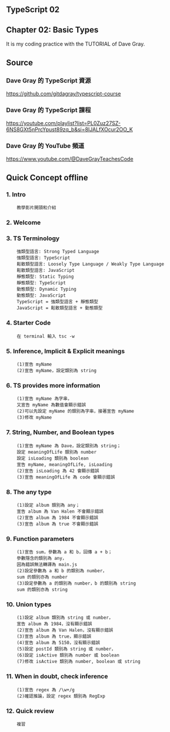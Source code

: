 ## TypeScript 02
## Chapter 02: Basic Types
It is my coding practice with the TUTORIAL of Dave Gray. 

## Source
### Dave Gray 的 TypeScript 資源
https://github.com/gitdagray/typescript-course

### Dave Gray 的 TypeScript 課程
https://youtube.com/playlist?list=PL0Zuz27SZ-6NS8GXt5nPrcYpust89zq_b&si=8IJALfXOcur2OO_K

### Dave Gray 的 YouTube 頻道
https://www.youtube.com/@DaveGrayTeachesCode

## Quick Concept offline
###  1. Intro
        教學影片開頭和介紹

###  2. Welcome

###  3. TS Terminology
        強類型語言: Strong Typed Language
        強類型語言: TypeScript
        鬆散類型語言: Loosely Type Language / Weakly Type Language
        鬆散類型語言: JavaScript
        靜態類型: Static Typing
        靜態類型: TypeScript
        動態類型: Dynamic Typing
        動態類型: JavaScript
        TypeScript = 強類型語言 + 靜態類型
        JavaScript = 鬆散類型語言 + 動態類型

###  4. Starter Code
        在 terminal 輸入 tsc -w

###  5. Inference, Implicit & Explicit meanings
        (1)宣告 myName
        (2)宣告 myName，設定類別為 string

###  6. TS provides more information
        (1)宣告 myName 為字串，
        又宣告 myName 為數值會顯示錯誤
        (2)可以先設定 myName 的類別為字串，接著宣告 myName
        (3)修改 myName
    
###  7. String, Number, and Boolean types
        (1)宣告 myName 為 Dave，設定類別為 string；
        設定 meaningOfLife 類別為 number
        設定 isLoading 類別為 boolean
        宣告 myName, meaningOfLife, isLoading
        (2)宣告 isLoading 為 42 會顯示錯誤
        (3)宣告 meaningOfLife 為 code 會顯示錯誤

###  8. The any type
        (1)設定 album 類別為 any；
        宣告 album 為 Van Halen 不會顯示錯誤
        (2)宣告 album 為 1984 不會顯示錯誤
        (3)宣告 album 為 true 不會顯示錯誤

###  9. Function parameters
        (1)宣告 sum，參數為 a 和 b，回傳 a + b；
        參數隱含的類別為 any，
        因為錯誤無法轉譯為 main.js
        (2)設定參數為 a 和 b 的類別為 number，
        sum 的類別亦為 number
        (3)設定參數為 a 的類別為 number，b 的類別為 string
        sum 的類別亦為 string

### 10. Union types
        (1)設定 album 類別為 string 或 number，
        宣告 album 為 1984，沒有顯示錯誤
        (2)宣告 album 為 Van Halen，沒有顯示錯誤
        (3)宣告 album 為 true，顯示錯誤
        (4)宣告 album 為 5150，沒有顯示錯誤
        (5)設定 postId 類別為 string 或 number，
        (6)設定 isActive 類別為 number 或 boolean
        (7)修改 isActive 類別為 number, boolean 或 string

### 11. When in doubt, check inference
        (1)宣告 regex 為 /\w+/g
        (2)確認推論，設定 regex 類別為 RegExp

### 12. Quick review
        複習